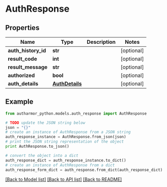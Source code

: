 # AuthResponse


## Properties
Name | Type | Description | Notes
------------ | ------------- | ------------- | -------------
**auth_history_id** | **str** |  | [optional] 
**result_code** | **int** |  | [optional] 
**result_message** | **str** |  | [optional] 
**authorized** | **bool** |  | [optional] 
**auth_details** | [**AuthDetails**](AuthDetails.md) |  | [optional] 

## Example

```python
from autharmor_python.models.auth_response import AuthResponse

# TODO update the JSON string below
json = "{}"
# create an instance of AuthResponse from a JSON string
auth_response_instance = AuthResponse.from_json(json)
# print the JSON string representation of the object
print AuthResponse.to_json()

# convert the object into a dict
auth_response_dict = auth_response_instance.to_dict()
# create an instance of AuthResponse from a dict
auth_response_form_dict = auth_response.from_dict(auth_response_dict)
```
[[Back to Model list]](../README.md#documentation-for-models) [[Back to API list]](../README.md#documentation-for-api-endpoints) [[Back to README]](../README.md)


